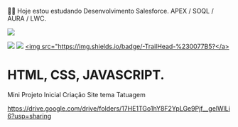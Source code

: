 👨‍💻 Hoje estou estudando Desenvolvimento Salesforce. APEX / SOQL / AURA / LWC.

  <a href="https://www.instagram.com/valteir.jr/" target="_blank"><img src="https://img.shields.io/badge/-Instagram-%23E4405F?style=for-the-badge&logo=instagram&logoColor=white" target="_blank"></a>

  <a href="https://www.linkedin.com/in/valteir-junior-bb722b205/" target="_blank"><img src="https://img.shields.io/badge/-LinkedIn-%230077B5?style=for-the-badge&logo=linkedin&logoColor=white" target="_blank"></a> 
    <a href="https://www.linkedin.com/in/valteir-junior-bb722b205/" target="_blank"><img src="https://img.shields.io/badge/-TrailHead-%230077B5?style=for-the-badge&logo=linkedin&logoColor=green" target="_blank"></a> 
    <a href="https://www.linkedin.com/in/valteir-junior-bb722b205/" target="_blank"><img src="https://img.shields.io/badge/-TrailHead-%230077B5?</a> 
   
  
# HTML, CSS, JAVASCRIPT. 

Mini Projeto Inicial Criação Site tema Tatuagem 

https://drive.google.com/drive/folders/17HE1TGo1hY8F2YpLGe9Pjf__gelWlLi6?usp=sharing



